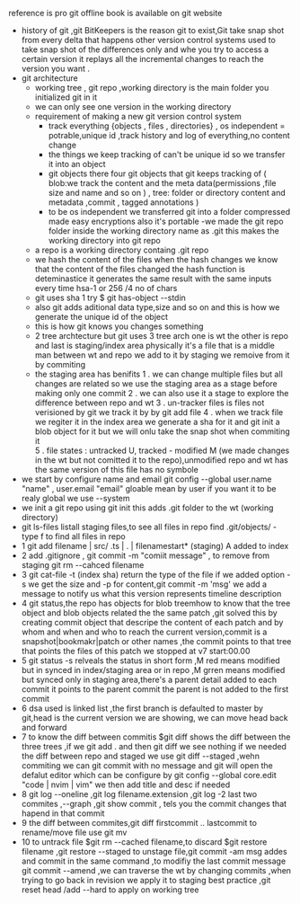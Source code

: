 reference is pro git offline book is available on git website

- history of git ,git BitKeepers is the reason git to exist,Git take snap shot from every delta that happens other version control systems used to take snap shot of the differences only and whe you try to access a certain version it replays all the incremental changes to reach the version you want .
- git architecture
  - working tree , git repo ,working directory is the main folder you initialized git in it
  - we can only see one version in the working directory
  - requirement of making a new git version control system
    - track everything {objects , files , directories} , os independent = potrable,unique id ,track history and log of everything,no content change
    - the things we keep tracking of can't be unique id so we transfer it into an object
    - git objects there four git objects that git keeps tracking of ( blob:we track the content and the meta data(permissions ,file size and name and so on ) , tree: folder or directory content and metadata ,commit , tagged annotations )
    - to be os independent we transferred git into a folder compressed made easy encryptions also it's portable
    -we made the git repo folder inside the working directory name as .git this makes the working directory into git repo 
   - a repo is a working directory containg .git repo
   - we hash the content of the files when the hash changes we know that the content of the files changed  the hash function is deteminastice it generates the same result with the same inputs every time  hsa-1 or 256 /4 no of chars 
   - git uses sha 1 try  $ git has-object --stdin 
   - also git adds aditional data type,size and so on and this is how we generate the unique id of the object 
   - this is how git knows you changes something 
   - 2 tree archtecture but git uses 3  tree arch one is wt the other is repo and last is staging/index area physically it's a file that is a middle man between wt and repo we add to it by staging we remoive from it by commiting  
   - the staging area has benifits 
   	1 . we can change multiple files but all changes are related so we use the staging area as a stage before making only one commit 
	2 . we can also use it a stage to explore the difference between repo and wt
	3 . un-tracker files is files not verisioned by git we track it by by git add file 
	4 . when we track file we regiter it in the index area we generate a sha for it and git init a blob object for it but we will onlu take the snap shot when commiting it  
	5 . file states : untracked U, tracked - modified M (we made changes in the wt but not comitted it to the repo),unmodified repo and wt has the same version of this file has no symbole  
- we start by configure name and email 
git config --global user.name "name" , user.email "email" gloable mean by user if you want it to be realy global we use --system 
- we init a git repo using git init this adds .git folder to the wt (working directory)
-  git ls-files listall staging files,to see all files in repo find .git/objects/ -type f to find all files in repo 
- 1 git add filename | src/  .ts | . | filenamestart* (staging) A added to index 
- 2  add .gitignore , git commit -m "comiit message" , to remove from staging git rm --cahced filename 
- 3 git cat-file -t (index sha) return the type of the file  if we added option -s we get the size and -p for content,git commit -m 'msg' we add a message to notify us what this version represents timeline description
- 4 git status,the repo has objects for blob treemhow to know that the tree object and blob objects related the the same patch ,git solved this by creating commit object that descripe the content of each patch and by whom and when and who to reach the current version,commit is a snapshot|bookmakr|patch or other names ,the commit points to that tree that points the files of this patch we stopped at v7 start:00.00
- 5 git status -s relveals the status in short form ,M red means modified but in synced in index/staging area or in repo ,M grren means modified but synced only in staging area,there's a parent detail added to  each commit it points to the parent commit the parent is not added to the first commit 
- 6 dsa used is linked list ,the first branch is defaulted to master by git,head is the current version we are showing, we can move head back and forward 
- 7 to know the diff between commitis $git diff shows the diff between the three trees ,if we git add . and then git diff we see nothing if we needed the diff between repo and staged we use git diff --staged  ,wehn commiting we can git commit with no message and git will open the defalut editor which can be configure by git config --global core.edit "code | nvim | vim" we then add title and desc if needed 
- 8 git log --oneline ,git log filename.extension ,git log -2 last two commites ,--graph ,git show commit , tels you the commit changes that hapend in that commit
- 9 the diff between commites,git diff firstcommit .. lastcommit to rename/move file use git mv 
- 10 to untrack file $git rm --cached filename,to discard $git restore filename ,git restore --staged to unstage file,git commit -am msg addes and commit in the same command ,to modifiy the last commit message git commit --amend ,we can traverse the wt by changing commits ,when trying to go back in revision we apply it to staging best practice ,git reset head /add --hard to apply on working tree 
